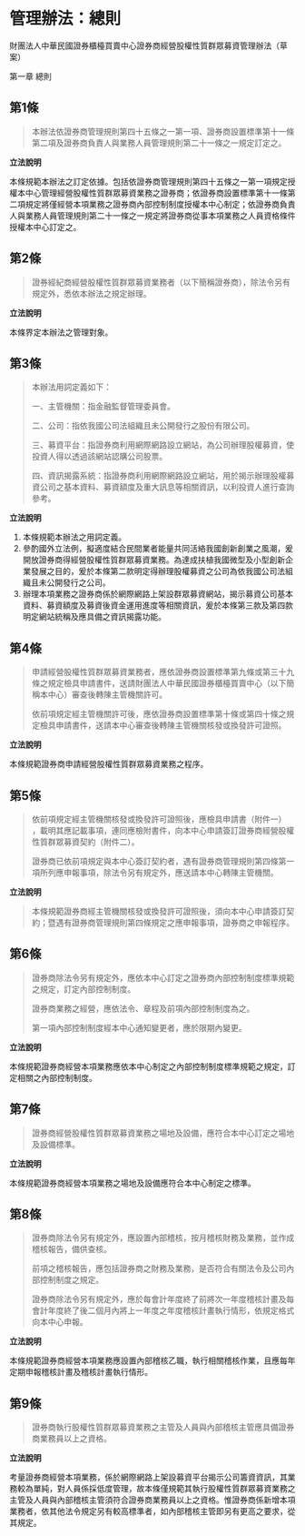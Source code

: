 # 管理辦法：總則

財團法人中華民國證券櫃檯買賣中心證券商經營股權性質群眾募資管理辦法（草案）

第一章 總則

## 第1條 

> 本辦法依證券商管理規則第四十五條之一第一項、證券商設置標準第十一條第二項及證券商負責人與業務人員管理規則第二十一條之一規定訂定之。

**立法說明**

本條規範本辦法之訂定依據。包括依證券商管理規則第四十五條之一第一項規定授權本中心管理經營股權性質群眾募資業務之證券商；依證券商設置標準第十一條第二項規定將僅經營本項業務之證券商內部控制制度授權本中心制定；依證券商負責人與業務人員管理規則第二十一條之一規定將證券商從事本項業務之人員資格條件授權本中心訂定之。

## 第2條

> 證券經紀商經營股權性質群眾募資業務者（以下簡稱證券商），除法令另有規定外，悉依本辦法之規定辦理。

**立法說明**

本條界定本辦法之管理對象。

## 第3條

> 本辦法用詞定義如下：
>
> 一、主管機關：指金融監督管理委員會。
>
> 二、公司：指依我國公司法組織且未公開發行之股份有限公司。
>
> 三、募資平台：指證券商利用網際網路設立網站，為公司辦理股權募資，使投資人得以透過該網站認購公司股票。
>
> 四、資訊揭露系統：指證券商利用網際網路設立網站，用於揭示辦理股權募資公司之基本資料、募資額度及重大訊息等相關資訊，以利投資人進行查詢參考。

**立法說明**

1. 本條規範本辦法之用詞定義。
2. 參酌國外立法例，擬適度結合民間業者能量共同活絡我國創新創業之風潮，爰開放證券商得經營股權性質群眾募資業務。為達成扶植我國微型及小型創新企業發展之目的，爰於本條第二款明定得辦理股權募資之公司為依我國公司法組織且未公開發行之公司。
3. 辦理本項業務之證券商係於網際網路上架設群眾募資網站，揭示募資公司基本資料、募資額度及募資後資金運用進度等相關資訊，爰於本條第三款及第四款明定網站統稱及應具備之資訊揭露功能。

## 第4條

> 申請經營股權性質群眾募資業務者，應依證券商設置標準第九條或第三十九條之規定檢具申請書件，送請財團法人中華民國證券櫃檯買賣中心（以下簡稱本中心）審查後轉陳主管機關許可。
>
> 依前項規定經主管機關許可後，應依證券商設置標準第十條或第四十條之規定檢具申請書件，送請本中心審查後轉陳主管機關核發或換發許可證照。

**立法說明**

本條規範證券商申請經營股權性質群眾募資業務之程序。

## 第5條

> 依前項規定經主管機關核發或換發許可證照後，應檢具申請書（附件一） ，載明其應記載事項，連同應檢附書件，向本中心申請簽訂證券商經營股權性質群眾募資契約（附件二）。
>
> 證券商已依前項規定與本中心簽訂契約者，遇有證券商管理規則第四條第一項所列應申報事項，除法令另有規定外，應送請本中心轉陳主管機關。

**立法說明**

> 本條規範證券商經主管機關核發或換發許可證照後，須向本中心申請簽訂契約；暨遇有證券商管理規則第四條規定之應申報事項，證券商之申報程序。
    
## 第6條

> 證券商除法令另有規定外，應依本中心訂定之證券商內部控制制度標準規範之規定，訂定內部控制制度。
>
> 證券商業務之經營，應依法令、章程及前項內部控制制度為之。
>
> 第一項內部控制制度經本中心通知變更者，應於限期內變更。

**立法說明**

本條規範證券商經營本項業務應依本中心制定之內部控制制度標準規範之規定，訂定相關之內部控制制度。

## 第7條

> 證券商經營股權性質群眾募資業務之場地及設備，應符合本中心訂定之場地及設備標準。

**立法說明**

本條規範證券商經營本項業務之場地及設備應符合本中心制定之標準。

## 第8條

> 證券商除法令另有規定外，應設置內部稽核，按月稽核財務及業務，並作成稽核報告，備供查核。
>
> 前項之稽核報告，應包括證券商之財務及業務，是否符合有關法令及公司內部控制制度之規定。
>
> 證券商除法令另有規定外，應於每會計年度終了前將次一年度稽核計畫及每會計年度終了後二個月內將上一年度之年度稽核計畫執行情形，依規定格式向本中心申報。

**立法說明**

本條規範證券商經營本項業務應設置內部稽核乙職，執行相關稽核作業，且應每年定期申報稽核計畫及稽核計畫執行情形。

## 第9條

> 證券商執行股權性質群眾募資業務之主管及人員與內部稽核主管應具備證券商業務員以上之資格。

**立法說明**

考量證券商經營本項業務，係於網際網路上架設募資平台揭示公司籌資資訊，其業務較為單純，對人員係採低度管理，故本條僅規範其執行股權性質群眾募資業務之主管及人員與內部稽核主管須符合證券商業務員以上之資格。惟證券商係新增本項業務者，依其他法令規定另有較高標準者，如內部稽核主管即另有更高之要求，從其規定。
